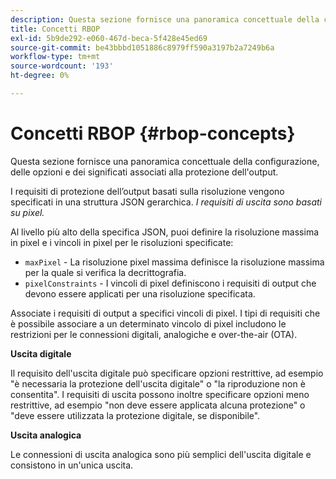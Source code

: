 ```yaml
---
description: Questa sezione fornisce una panoramica concettuale della configurazione, delle opzioni e dei significati associati alla protezione dell'output.
title: Concetti RBOP
exl-id: 5b9de292-e060-467d-beca-5f428e45ed69
source-git-commit: be43bbbd1051886c8979ff590a3197b2a7249b6a
workflow-type: tm+mt
source-wordcount: '193'
ht-degree: 0%

---
```


# Concetti RBOP {#rbop-concepts}

Questa sezione fornisce una panoramica concettuale della configurazione, delle opzioni e dei significati associati alla protezione dell&#39;output.

I requisiti di protezione dell’output basati sulla risoluzione vengono specificati in una struttura JSON gerarchica. *I requisiti di uscita sono basati su pixel.*

Al livello più alto della specifica JSON, puoi definire la risoluzione massima in pixel e i vincoli in pixel per le risoluzioni specificate:

* `maxPixel` - La risoluzione pixel massima definisce la risoluzione massima per la quale si verifica la decrittografia.
* `pixelConstraints` - I vincoli di pixel definiscono i requisiti di output che devono essere applicati per una risoluzione specificata.

Associate i requisiti di output a specifici vincoli di pixel. I tipi di requisiti che è possibile associare a un determinato vincolo di pixel includono le restrizioni per le connessioni digitali, analogiche e over-the-air (OTA).

**Uscita digitale**

Il requisito dell&#39;uscita digitale può specificare opzioni restrittive, ad esempio &quot;è necessaria la protezione dell&#39;uscita digitale&quot; o &quot;la riproduzione non è consentita&quot;. I requisiti di uscita possono inoltre specificare opzioni meno restrittive, ad esempio &quot;non deve essere applicata alcuna protezione&quot; o &quot;deve essere utilizzata la protezione digitale, se disponibile&quot;.

**Uscita analogica**

Le connessioni di uscita analogica sono più semplici dell&#39;uscita digitale e consistono in un&#39;unica uscita.
